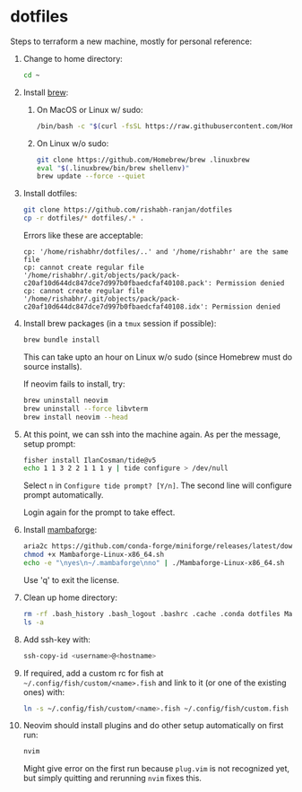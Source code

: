 # dotfiles

Steps to terraform a new machine, mostly for personal reference:

1. Change to home directory:
	```bash
	cd ~
	```

2. Install [brew](https://brew.sh):
	1. On MacOS or Linux w/ sudo:
		```bash
		/bin/bash -c "$(curl -fsSL https://raw.githubusercontent.com/Homebrew/install/HEAD/install.sh)"
		```

	2. On Linux w/o sudo:
		```bash
		git clone https://github.com/Homebrew/brew .linuxbrew
		eval "$(.linuxbrew/bin/brew shellenv)"
		brew update --force --quiet
		```

3.  Install dotfiles:
	```bash
	git clone https://github.com/rishabh-ranjan/dotfiles
	cp -r dotfiles/* dotfiles/.* .
	```

	Errors like these are acceptable:
	```
	cp: '/home/rishabhr/dotfiles/..' and '/home/rishabhr' are the same file
	cp: cannot create regular file '/home/rishabhr/.git/objects/pack/pack-c20af10d644dc847dce7d997b0fbaedcfaf40108.pack': Permission denied
	cp: cannot create regular file '/home/rishabhr/.git/objects/pack/pack-c20af10d644dc847dce7d997b0fbaedcfaf40108.idx': Permission denied
	```

4. Install brew packages (in a `tmux` session if possible):
	```bash
	brew bundle install
	```
	This can take upto an hour on Linux w/o sudo (since Homebrew must do source installs).

	If neovim fails to install, try:
	```bash
	brew uninstall neovim
	brew uninstall --force libvterm
	brew install neovim --head
	```

5. At this point, we can ssh into the machine again. As per the message, setup prompt:
	```bash
	fisher install IlanCosman/tide@v5
	echo 1 1 3 2 2 1 1 1 y | tide configure > /dev/null
	```
	Select `n` in `Configure tide prompt? [Y/n]`. The second line will configure prompt automatically.

	Login again for the prompt to take effect.

6. Install [mambaforge](https://github.com/conda-forge/miniforge#mambaforge):
	```bash
	aria2c https://github.com/conda-forge/miniforge/releases/latest/download/Mambaforge-Linux-x86_64.sh # for linux
	chmod +x Mambaforge-Linux-x86_64.sh
	echo -e "\nyes\n~/.mambaforge\nno" | ./Mambaforge-Linux-x86_64.sh
	```
	Use 'q' to exit the license.

7. Clean up home directory:
	```bash
	rm -rf .bash_history .bash_logout .bashrc .cache .conda dotfiles Mambaforge-Linux-x86_64.sh
	ls -a
	```

8. Add ssh-key with:
	```bash
	ssh-copy-id <username>@<hostname>
	```

9. If required, add a custom rc for fish at `~/.config/fish/custom/<name>.fish` and link to it (or one of the existing ones) with:
	```bash
	ln -s ~/.config/fish/custom/<name>.fish ~/.config/fish/custom.fish
	```

10. Neovim should install plugins and do other setup automatically on first run:
	```bash
	nvim
	```
	Might give error on the first run because `plug.vim` is not recognized yet, but simply quitting and rerunning `nvim` fixes this.

